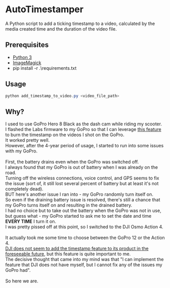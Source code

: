 # AutoTimestamper
A Python script to add a ticking timestamp to a video, calculated by the media created time and the duration of the video file.

## Prerequisites
- [Python 3](https://www.python.org/downloads/)
- [ImageMagick](https://imagemagick.org/index.php)
- pip install -r .\requirements.txt

## Usage
```powershell
python add_timestamp_to_video.py <video_file_path>
```

## Why?

I used to use GoPro Hero 8 Black as the dash cam while riding my scooter. </br>
I flashed the Labs firmware to my GoPro so that I can leverage [this feature](https://gopro.github.io/labs/control/overlays/) to burn the timestamp on the videos I shot on the GoPro. </br>
It worked pretty well. </br>
However, after the 4-year period of usage, I started to run into some issues with my GoPro.</br>
</br>
First, the battery drains even when the GoPro was switched off. </br>
I always found that my GoPro is out of battery when I was already on the road. </br>
Turning off the wireless connections, voice control, and GPS seems to fix the issue (sort of, it still lost several percent of battery but at least it's not completely dead). </br>
BUT here's another issue I ran into - my GoPro randomly turn itself on. </br>
So even if the draining battery issue is resolved, there's still a chance that my GoPro turns itself on and resulting in the drained battery.</br>
I had no choice but to take out the battery when the GoPro was not in use, but guess what - my GoPro started to ask me to set the date and time **EVERY TIME** I turn it on. </br>
I was pretty pissed off at this point, so I switched to the DJI Osmo Action 4. </br>
</br>
It actually took me some time to choose between the GoPro 12 or the Action 4. </br>
[DJI does not seem to add the timestamp feature to its product in the foreseeable future](https://forum.dji.com/thread-255104-1-1.html), but this feature is quite important to me.</br>
The decisive thought that came into my mind was that "I can implement the feature that DJI does not have myself, but I cannot fix any of the issues my GoPro had". </br>
</br>
So here we are. </br>
</br>